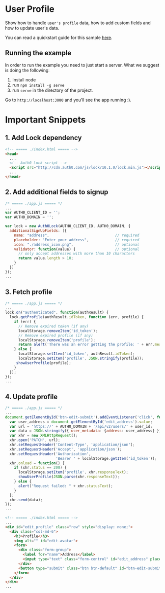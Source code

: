 # User Profile

Show how to handle `user's profile` data, how to add custom fields and how to update user's data.

You can read a quickstart guide for this sample [here](https://auth0.com/docs/quickstart/spa/vanillajs/04-user-profile).

## Running the example

In order to run the example you need to just start a server. What we suggest is doing the following:

1. Install node
2. run `npm install -g serve`
3. run `serve` in the directory of the project.

Go to `http://localhost:3000` and you'll see the app running :).

# Important Snippets

## 1. Add Lock dependency

```html
<!-- ===== ./index.html ===== -->
<head>
  ...
  <!-- Auth0 Lock script -->
  <script src="http://cdn.auth0.com/js/lock/10.1.0/lock.min.js"></script>
  ...
</head>
```

## 2. Add additional fields to signup

```javascript
/* ===== ./app.js ===== */
...
var AUTH0_CLIENT_ID = '';
var AUTH0_DOMAIN = '';

var lock = new Auth0Lock(AUTH0_CLIENT_ID, AUTH0_DOMAIN, {
  additionalSignUpFields: [{
    name: "address",                              // required
    placeholder: "Enter your address",            // required
    icon: "./address_icon.png",                   // optional
    validator: function(value) {                  // optional
      // only accept addresses with more than 10 characters
      return value.length > 10;
    }
  }]
});
...
```

## 3. Fetch profile

```javascript
/* ===== ./app.js ===== */
...
lock.on("authenticated", function(authResult) {
  lock.getProfile(authResult.idToken, function (err, profile) {
    if (err) {
      // Remove expired token (if any)
      localStorage.removeItem('id_token');
      // Remove expired profile (if any)
      localStorage.removeItem('profile');
      return alert('There was an error getting the profile: ' + err.message);
    } else {
      localStorage.setItem('id_token', authResult.idToken);
      localStorage.setItem('profile', JSON.stringify(profile));
     showUserProfile(profile);
    }
  });
});
...
```

## 4. Update profile

```javascript
/* ===== ./app.js ===== */
...
document.getElementById('btn-edit-submit').addEventListener('click', function() {
  var user_address = document.getElementById('edit_address').value;
  var url = 'https://' + AUTH0_DOMAIN + '/api/v2/users/' + user_id;
  var data = JSON.stringify({ user_metadata: {address: user_address} });
  var xhr = new XMLHttpRequest();
  xhr.open('PATCH', url);
  xhr.setRequestHeader('Content-Type', 'application/json');
  xhr.setRequestHeader('Accept', 'application/json');
  xhr.setRequestHeader('Authorization',
                       'Bearer ' + localStorage.getItem('id_token'));
  xhr.onload = function() {
    if (xhr.status == 200) {
      localStorage.setItem('profile', xhr.responseText);
      showUserProfile(JSON.parse(xhr.responseText));
    } else {
      alert("Request failed: " + xhr.statusText);
    }
  };
  xhr.send(data);
});
...
```

```html
<!-- ===== ./index.html ===== -->
...
<div id="edit_profile" class="row" style="display: none;">
  <div class="col-md-6">
    <h3>Profile</h3>
    <img alt="" id="edit-avatar">
    <form>
      <div class="form-group">
        <label for="name">Address</label>
        <input type="text" class="form-control" id="edit_address" placeholder="Enter address">
      </div>
      <button type="submit" class="btn btn-default" id="btn-edit-submit">Submit</button>
    </form>
  </div>
</div>
...
```

